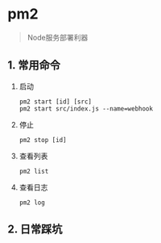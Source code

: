 # pm2

> Node服务部署利器



## 1. 常用命令

1. 启动

   ```shell
   pm2 start [id] [src]
   pm2 start src/index.js --name=webhook
   ```

2. 停止

   ```shell
   pm2 stop [id]
   ```

3. 查看列表

   ```shell
   pm2 list
   ```

4. 查看日志

   ```shell
   pm2 log
   ```





## 2. 日常踩坑

